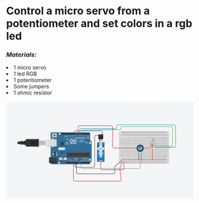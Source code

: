 <h1>Control a micro servo from a potentiometer and set colors in a rgb led</h1>

*<h3>Materials:</h3>*
  <li>1 micro servo</li>
  <li>1 led RGB</li>
  <li>1 potentiometer</li>
  <li>Some jumpers</li>
  <li>1 ohmic resistor</li>
<br>
<img src="images/tinkercad_project.png">
